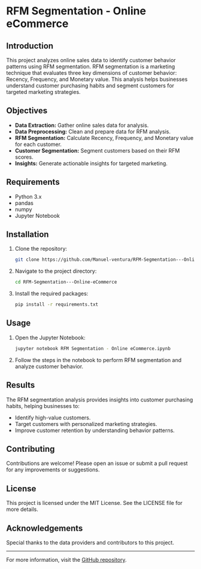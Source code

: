 # RFM Segmentation - Online eCommerce

## Introduction

This project analyzes online sales data to identify customer behavior patterns using RFM segmentation. RFM segmentation is a marketing technique that evaluates three key dimensions of customer behavior: Recency, Frequency, and Monetary value. This analysis helps businesses understand customer purchasing habits and segment customers for targeted marketing strategies.

## Objectives

- **Data Extraction:** Gather online sales data for analysis.
- **Data Preprocessing:** Clean and prepare data for RFM analysis.
- **RFM Segmentation:** Calculate Recency, Frequency, and Monetary value for each customer.
- **Customer Segmentation:** Segment customers based on their RFM scores.
- **Insights:** Generate actionable insights for targeted marketing.

## Requirements

- Python 3.x
- pandas
- numpy
- Jupyter Notebook

## Installation

1. Clone the repository:
   ```bash
   git clone https://github.com/Manuel-ventura/RFM-Segmentation---Online-eCommerce.git
   ```

2. Navigate to the project directory:
   ```bash
   cd RFM-Segmentation---Online-eCommerce
   ```

3. Install the required packages:
   ```bash
   pip install -r requirements.txt
   ```

## Usage

1. Open the Jupyter Notebook:
   ```bash
   jupyter notebook RFM Segmentation - Online eCommerce.ipynb
   ```

2. Follow the steps in the notebook to perform RFM segmentation and analyze customer behavior.

## Results

The RFM segmentation analysis provides insights into customer purchasing habits, helping businesses to:
- Identify high-value customers.
- Target customers with personalized marketing strategies.
- Improve customer retention by understanding behavior patterns.

## Contributing

Contributions are welcome! Please open an issue or submit a pull request for any improvements or suggestions.

## License

This project is licensed under the MIT License. See the LICENSE file for more details.

## Acknowledgements

Special thanks to the data providers and contributors to this project.

---

For more information, visit the [GitHub repository](https://github.com/Manuel-ventura/RFM-Segmentation---Online-eCommerce).
